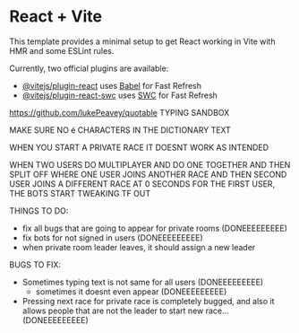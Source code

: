 # React + Vite

This template provides a minimal setup to get React working in Vite with HMR and some ESLint rules.

Currently, two official plugins are available:

- [@vitejs/plugin-react](https://github.com/vitejs/vite-plugin-react/blob/main/packages/plugin-react/README.md) uses [Babel](https://babeljs.io/) for Fast Refresh
- [@vitejs/plugin-react-swc](https://github.com/vitejs/vite-plugin-react-swc) uses [SWC](https://swc.rs/) for Fast Refresh

https://github.com/lukePeavey/quotable
TYPING SANDBOX

MAKE SURE NO é CHARACTERS IN THE DICTIONARY TEXT

WHEN YOU START A PRIVATE RACE IT DOESNT WORK AS INTENDED


WHEN TWO USERS DO MULTIPLAYER AND DO ONE TOGETHER AND THEN SPLIT OFF WHERE ONE USER JOINS ANOTHER RACE AND THEN SECOND USER JOINS A DIFFERENT RACE AT 0 SECONDS FOR THE FIRST USER, THE BOTS START TWEAKING TF OUT




THINGS TO DO:
- fix all bugs that are going to appear for private rooms (DONEEEEEEEEE)
- fix bots for not signed in users (DONEEEEEEEEE)
- when private room leader leaves, it should assign a new leader
 


BUGS TO FIX:
- Sometimes typing text is not same for all users (DONEEEEEEEEE)
  * sometimes it doesnt even appear (DONEEEEEEEEE)
- Pressing next race for private race is completely bugged, and also it allows people that are not the leader to start new race...  (DONEEEEEEEEE)
